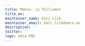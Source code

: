 ```yaml
---
title: Maksu- ja Tolliamet
title_en:
maintainer_name: Kati Liik.
maintainer_email: kati.liik@emta.ee
description: ''
twitter: ''
logo: emta.PNG
---
```

